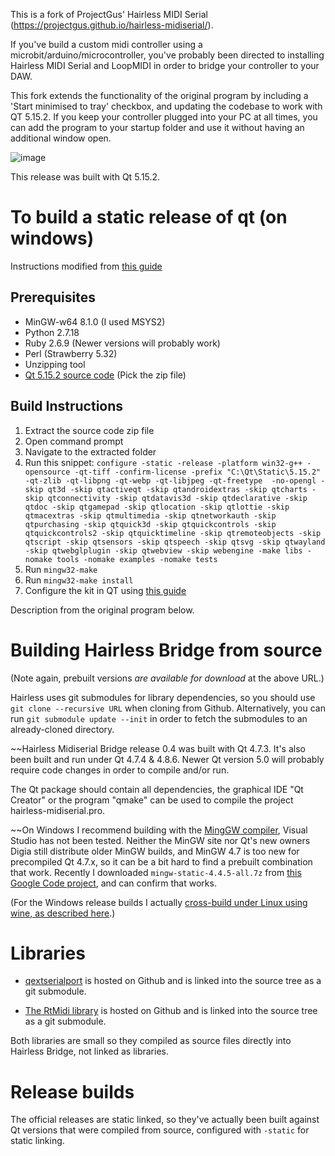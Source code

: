 This is a fork of ProjectGus' Hairless MIDI Serial (https://projectgus.github.io/hairless-midiserial/).

If you've build a custom midi controller using a microbit/arduino/microcontroller, you've probably been directed to installing Hairless MIDI Serial and LoopMIDI in order to bridge your controller to your DAW.

This fork extends the functionality of the original program by including a 'Start minimised to tray' checkbox, and updating the codebase to work with QT 5.15.2.
If you keep your controller plugged into your PC at all times, you can add the program to your startup folder and use it without having an additional window open.

![image](https://user-images.githubusercontent.com/12570294/149517727-a0fa5256-3285-404e-9dd9-e0e84f81e267.png)

This release was built with Qt 5.15.2.

# To build a static release of qt (on windows)
Instructions modified from [this guide](https://wiki.qt.io/Building_a_static_Qt_for_Windows_using_MinGW)
## Prerequisites
- MinGW-w64 8.1.0 (I used MSYS2)
- Python 2.7.18
- Ruby 2.6.9 (Newer versions will probably work)
- Perl (Strawberry 5.32)
- Unzipping tool
- [Qt 5.15.2 source code](https://download.qt.io/archive/qt/5.15/5.15.2/single/) (Pick the zip file)

## Build Instructions
1. Extract the source code zip file
2. Open command prompt
3. Navigate to the extracted folder
4. Run this snippet: 
```configure -static -release -platform win32-g++ -opensource -qt-tiff -confirm-license -prefix "C:\Qt\Static\5.15.2" -qt-zlib -qt-libpng -qt-webp -qt-libjpeg -qt-freetype  -no-opengl -skip qt3d -skip qtactiveqt -skip qtandroidextras -skip qtcharts -skip qtconnectivity -skip qtdatavis3d -skip qtdeclarative -skip qtdoc -skip qtgamepad -skip qtlocation -skip qtlottie -skip qtmacextras -skip qtmultimedia -skip qtnetworkauth -skip qtpurchasing -skip qtquick3d -skip qtquickcontrols -skip qtquickcontrols2 -skip qtquicktimeline -skip qtremoteobjects -skip qtscript -skip qtsensors -skip qtspeech -skip qtsvg -skip qtwayland -skip qtwebglplugin -skip qtwebview -skip webengine -make libs -nomake tools -nomake examples -nomake tests```
5. Run ```mingw32-make```
6. Run ```mingw32-make install```
7. Configure the kit in QT using [this guide](https://tadeubento.com/2020/qt-static-builds-under-windows/)

Description from the original program below.

# Building Hairless Bridge from source

(Note again, prebuilt versions *are available for download* at the above URL.)

Hairless uses git submodules for library dependencies, so you should use `git clone --recursive URL` when cloning from Github. Alternatively, you can run `git submodule update --init` in order to fetch the submodules to an already-cloned directory.

~~Hairless Midiserial Bridge release 0.4 was built with Qt 4.7.3. It's also been built and run under Qt 4.7.4 & 4.8.6. Newer Qt version 5.0 will probably require code changes in order to compile and/or run.


The Qt package should contain all dependencies, the graphical IDE "Qt Creator" or the program "qmake" can be used to compile the project hairless-midiserial.pro.

~~On Windows I recommend building with the [MingGW compiler](http://www.mingw.org/), Visual Studio has not been tested. Neither the MinGW site nor Qt's new owners Digia still distribute older MinGW builds, and MinGW 4.7 is too new for precompiled Qt 4.7.x, so it can be a bit hard to find a prebuilt combination that work. Recently I downloaded `mingw-static-4.4.5-all.7z` from [this Google Code project](https://code.google.com/p/qp-gcc/downloads/list), and can confirm that works.

(For the Windows release builds I actually [cross-build under Linux using wine, as described here](http://projectgus.com/2011/09/developing-qt-apps-for-windows-using-linux-wine/).)

# Libraries

* [qextserialport](https://code.google.com/p/qextserialport/) is hosted on Github and is linked into the source tree as a git submodule.

* [The RtMidi library](https://github.com/thestk/rtmidi) is hosted on Github and is linked into the source tree as a git submodule.

Both libraries are small so they compiled as source files directly into Hairless Bridge, not linked as libraries.

# Release builds

The official releases are static linked, so they've actually been built against Qt versions that were compiled from source, configured with `-static` for static linking.
